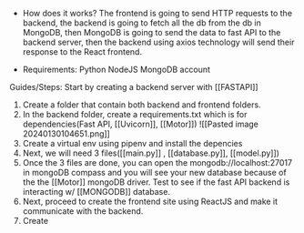 
- How does it works?
The frontend is going to send HTTP requests to the backend, the backend is going to fetch all the db from the db in MongoDB, then MongoDB is going to send the data to fast API to the backend server, then the backend using axios technology will send their response to the React frontend.

- Requirements:
Python
NodeJS
MongoDB account

Guides/Steps:
Start by creating a backend server with [[FASTAPI]]
1. Create a folder that contain both backend and frontend folders.
2. In the backend folder, create a requirements.txt which is for dependencies(Fast API, [[Uvicorn]], [[Motor]])
![[Pasted image 20240130104651.png]]
3. Create a virtual env using pipenv and install the depencies
4.  Next, we will need 3 files([[main.py]] , [[database.py]], [[model.py]])
5. Once the 3 files are done, you can open the mongodb://localhost:27017 in mongoDB compass and you will see your new database because of the the [[Motor]] mongoDB driver. Test to see if the fast API backend is interacting w/ [[MONGODB]] database.
6. Next, proceed to create the frontend site using ReactJS and make it communicate with the backend.
7. Create 